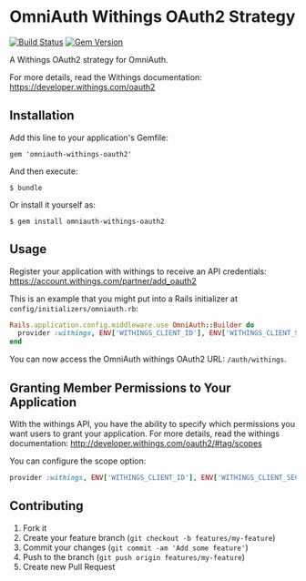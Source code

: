 # OmniAuth Withings OAuth2 Strategy

[![Build Status](https://travis-ci.org/bartimaeus/omniauth-withings-oauth2.svg?branch=master)](https://travis-ci.org/bartimaeus/omniauth-withings-oauth2)
[![Gem Version](https://badge.fury.io/rb/omniauth-withings-oauth2.svg)](https://badge.fury.io/rb/omniauth-withings-oauth2)

A Withings OAuth2 strategy for OmniAuth.

For more details, read the Withings documentation: https://developer.withings.com/oauth2

## Installation

Add this line to your application's Gemfile:

    gem 'omniauth-withings-oauth2'

And then execute:

    $ bundle

Or install it yourself as:

    $ gem install omniauth-withings-oauth2

## Usage

Register your application with withings to receive an API credentials: https://account.withings.com/partner/add_oauth2

This is an example that you might put into a Rails initializer at `config/initializers/omniauth.rb`:

```ruby
Rails.application.config.middleware.use OmniAuth::Builder do
  provider :withings, ENV['WITHINGS_CLIENT_ID'], ENV['WITHINGS_CLIENT_SECRET'], :scope => 'user.info user.metrics'
end
```

You can now access the OmniAuth withings OAuth2 URL: `/auth/withings`.

## Granting Member Permissions to Your Application

With the withings API, you have the ability to specify which permissions you want users to grant your application.
For more details, read the withings documentation: http://developer.withings.com/oauth2/#tag/scopes

You can configure the scope option:

```ruby
provider :withings, ENV['WITHINGS_CLIENT_ID'], ENV['WITHINGS_CLIENT_SECRET'], :scope => 'user.info user.metrics'
```

## Contributing

1.  Fork it
2.  Create your feature branch (`git checkout -b features/my-feature`)
3.  Commit your changes (`git commit -am 'Add some feature'`)
4.  Push to the branch (`git push origin features/my-feature`)
5.  Create new Pull Request
